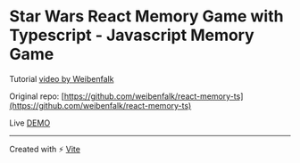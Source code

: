 # Star Wars React Memory Game with Typescript - Javascript Memory Game

Tutorial [video by Weibenfalk](https://www.youtube.com/watch?v=HxmJdlX5vmc)

Original repo: [https://github.com/weibenfalk/react-memory-ts](https://github.com/weibenfalk/react-memory-ts)

Live [DEMO](https://musing-raman-ae0320.netlify.app/)

---

Created with ⚡ [Vite](https://vitejs.dev/)
